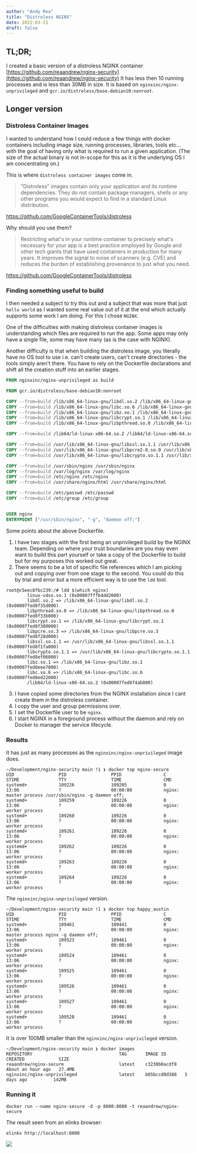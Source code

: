 ```yaml
---
author: "Andy Rea"
title: "Distroless NGINX"
date: 2022-03-21
draft: false
---
```


## TL;DR;

I created a basic version of a distroless NGINX container [https://github.com/reaandrew/nginx-security](https://github.com/reaandrew/nginx-security)  It has less then 10 running processes and is less than 30MB in size.  It is based on `nginxinc/nginx-unprivileged` and `gcr.io/distroless/base-debian10:nonroot`.

## Longer version

### Distroless Container Images
I wanted to understand how I could reduce a few things with docker containers including image size, running 
processes, libraries, tools etc... with the goal of having only what is required to run a given application.  (The size of the actual binary is not in-scope for this as it is the underlying OS I am concentrating on.)  

This is where `distroless container images` come in.

>"Distroless" images contain only your application and its runtime dependencies. They do not contain package managers, shells or any other programs you would expect to find in a standard Linux distribution.

https://github.com/GoogleContainerTools/distroless

Why should you use them?

>Restricting what's in your runtime container to precisely what's necessary for your app is a best practice employed by Google and other tech giants that have used containers in production for many years. It improves the signal to noise of scanners (e.g. CVE) and reduces the burden of establishing provenance to just what you need.

https://github.com/GoogleContainerTools/distroless

### Finding something useful to build

I then needed a subject to try this out and a subject that was more that just `hello world` as I wanted some real value out of it at the end which actually supports some work I am doing.  For this I chose `NGINX`.

One of the difficulties with making distroless container images is understanding which files are required to run the app.  Some apps may only have a single file, some may have many (as is the case with NGINX).  

Another difficulty is that when building the distroless image, you literally have no OS tool to use i.e. can't create users, can't create directories - the tools simply aren't there.  You have to rely on the Dockerfile declarations and shift all the creation stuff into an earlier stages.

```dockerfile
FROM nginxinc/nginx-unprivileged as build

FROM gcr.io/distroless/base-debian10:nonroot

COPY --from=build /lib/x86_64-linux-gnu/libdl.so.2 /lib/x86_64-linux-gnu/libdl.so.2
COPY --from=build /lib/x86_64-linux-gnu/libc.so.6 /lib/x86_64-linux-gnu/libc.so.6
COPY --from=build /lib/x86_64-linux-gnu/libz.so.1 /lib/x86_64-linux-gnu/libz.so.1
COPY --from=build /lib/x86_64-linux-gnu/libcrypt.so.1 /lib/x86_64-linux-gnu/libcrypt.so.1
COPY --from=build /lib/x86_64-linux-gnu/libpthread.so.0 /lib/x86_64-linux-gnu/libpthread.so.0

COPY --from=build /lib64/ld-linux-x86-64.so.2 /lib64/ld-linux-x86-64.so.2

COPY --from=build /usr/lib/x86_64-linux-gnu/libssl.so.1.1 /usr/lib/x86_64-linux-gnu/libssl.so.1.1
COPY --from=build /usr/lib/x86_64-linux-gnu/libpcre2-8.so.0 /usr/lib/x86_64-linux-gnu/libpcre2-8.so.0
COPY --from=build /usr/lib/x86_64-linux-gnu/libcrypto.so.1.1 /usr/lib/x86_64-linux-gnu/libcrypto.so.1.1

COPY --from=build /usr/sbin/nginx /usr/sbin/nginx
COPY --from=build /var/log/nginx /var/log/nginx
COPY --from=build /etc/nginx /etc/nginx
COPY --from=build /usr/share/nginx/html /usr/share/nginx/html

COPY --from=build /etc/passwd /etc/passwd
COPY --from=build /etc/group /etc/group


USER nginx
ENTRYPOINT ["/usr/sbin/nginx", "-g", "daemon off;"] 
```

Some points about the above Dockerfile.

1. I have two stages with the first being an unprivileged build by the NGINX team.  Depending on where your trust boundaries are you may even want to build this part yourself or take a copy of the Dockerfile to build but for my purposes this worked out great.
2. There seems to be a lot of specific file references which I am picking out and copying over from one stage to the second.  You could do this by trial and error but a more efficient way is to use the `ldd` tool.

```shell
root@c5eec8fbc239:/# ldd $(which nginx) 
        linux-vdso.so.1 (0x00007fffb4dd2000)
        libdl.so.2 => /lib/x86_64-linux-gnu/libdl.so.2 (0x00007fed8f35d000)
        libpthread.so.0 => /lib/x86_64-linux-gnu/libpthread.so.0 (0x00007fed8f33b000)
        libcrypt.so.1 => /lib/x86_64-linux-gnu/libcrypt.so.1 (0x00007fed8f300000)
        libpcre.so.3 => /lib/x86_64-linux-gnu/libpcre.so.3 (0x00007fed8f28d000)
        libssl.so.1.1 => /usr/lib/x86_64-linux-gnu/libssl.so.1.1 (0x00007fed8f1fa000)
        libcrypto.so.1.1 => /usr/lib/x86_64-linux-gnu/libcrypto.so.1.1 (0x00007fed8ef06000)
        libz.so.1 => /lib/x86_64-linux-gnu/libz.so.1 (0x00007fed8eee7000)
        libc.so.6 => /lib/x86_64-linux-gnu/libc.so.6 (0x00007fed8ed22000)
        /lib64/ld-linux-x86-64.so.2 (0x00007fed8f4ab000)
```

3. I have copied some directories from the NGINX installation since I cant create them in the distroless container.
4. I copy the user and group permissions over.
5. I set the Dockerfile user to be `nginx`.
6. I start NGINX in a foreground process without the daemon and rely on Docker to manager the service lifecycle.

### Results

It has just as many processes as the `nginxinc/nginx-unprivileged` image does.

```shell
~/Development/nginx-security main !1 ❯ docker top nginx-secure
UID                 PID                 PPID                C                   STIME               TTY                 TIME                CMD
systemd+            109226              109205              0                   13:06               ?                   00:00:00            nginx: master process /usr/sbin/nginx -g daemon off;
systemd+            109259              109226              0                   13:06               ?                   00:00:00            nginx: worker process
systemd+            109260              109226              0                   13:06               ?                   00:00:00            nginx: worker process
systemd+            109261              109226              0                   13:06               ?                   00:00:00            nginx: worker process
systemd+            109262              109226              0                   13:06               ?                   00:00:00            nginx: worker process
systemd+            109263              109226              0                   13:06               ?                   00:00:00            nginx: worker process
systemd+            109264              109226              0                   13:06               ?                   00:00:00            nginx: worker process

```

The `nginxinc/nginx-unprivileged` version.

```shell
~/Development/nginx-security main !1 ❯ docker top happy_austin
UID                 PID                 PPID                C                   STIME               TTY                 TIME                CMD
systemd+            109461              109441              0                   13:06               ?                   00:00:00            nginx: master process nginx -g daemon off;
systemd+            109523              109461              0                   13:06               ?                   00:00:00            nginx: worker process
systemd+            109524              109461              0                   13:06               ?                   00:00:00            nginx: worker process
systemd+            109525              109461              0                   13:06               ?                   00:00:00            nginx: worker process
systemd+            109526              109461              0                   13:06               ?                   00:00:00            nginx: worker process
systemd+            109527              109461              0                   13:06               ?                   00:00:00            nginx: worker process
systemd+            109528              109461              0                   13:06               ?                   00:00:00            nginx: worker process
```

It is over 100MB smaller than the `nginxinc/nginx-unprivileged` version.

```shell
~/Development/nginx-security main ❯ docker images      
REPOSITORY                                 TAG       IMAGE ID       CREATED             SIZE
reaandrew/nginx-secure                     latest    c3230b0acdf8   About an hour ago   27.4MB
nginxinc/nginx-unprivileged                latest    b85bccd0d388   3 days ago          142MB
```

### Running it

```shell
docker run --name nginx-secure -d -p 8080:8080 -t reaandrew/nginx-secure
```


The result seen from an elinks browser:

```shell
elinks http://localhost:8080
```

![](/images/img.png)